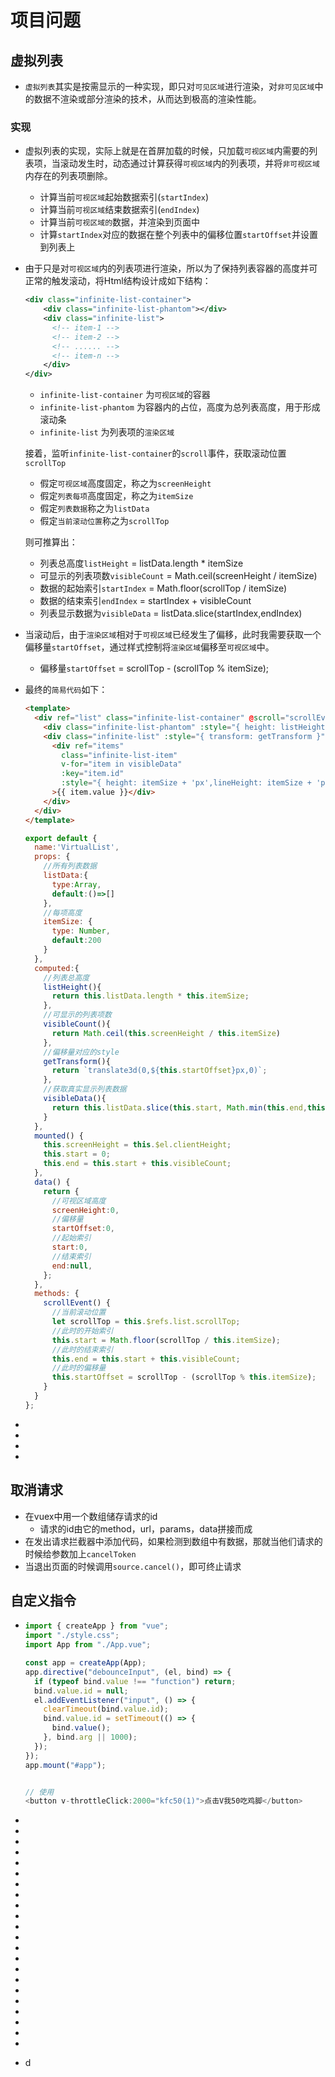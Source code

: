 # 项目问题

## 虚拟列表

- `虚拟列表`其实是按需显示的一种实现，即只对`可见区域`进行渲染，对`非可见区域`中的数据不渲染或部分渲染的技术，从而达到极高的渲染性能。

### 实现

- 虚拟列表的实现，实际上就是在首屏加载的时候，只加载`可视区域`内需要的列表项，当滚动发生时，动态通过计算获得`可视区域`内的列表项，并将`非可视区域`内存在的列表项删除。

  - 计算当前`可视区域`起始数据索引(`startIndex`)
  - 计算当前`可视区域`结束数据索引(`endIndex`)
  - 计算当前`可视区域的`数据，并渲染到页面中
  - 计算`startIndex`对应的数据在整个列表中的偏移位置`startOffset`并设置到列表上

- 由于只是对`可视区域`内的列表项进行渲染，所以为了保持列表容器的高度并可正常的触发滚动，将Html结构设计成如下结构：

  ```xml
  <div class="infinite-list-container">
      <div class="infinite-list-phantom"></div>
      <div class="infinite-list">
        <!-- item-1 -->
        <!-- item-2 -->
        <!-- ...... -->
        <!-- item-n -->
      </div>
  </div>
  ```

  - `infinite-list-container` 为`可视区域`的容器
  - `infinite-list-phantom` 为容器内的占位，高度为总列表高度，用于形成滚动条
  - `infinite-list` 为列表项的`渲染区域`

  接着，监听`infinite-list-container`的`scroll`事件，获取滚动位置`scrollTop`

  - 假定`可视区域`高度固定，称之为`screenHeight`
  - 假定`列表每项`高度固定，称之为`itemSize`
  - 假定`列表数据`称之为`listData`
  - 假定`当前滚动位置`称之为`scrollTop`

  则可推算出：

  - 列表总高度`listHeight` = listData.length * itemSize
  - 可显示的列表项数`visibleCount` = Math.ceil(screenHeight / itemSize)
  - 数据的起始索引`startIndex` = Math.floor(scrollTop / itemSize)
  - 数据的结束索引`endIndex` = startIndex + visibleCount
  - 列表显示数据为`visibleData` = listData.slice(startIndex,endIndex)

- 当滚动后，由于`渲染区域`相对于`可视区域`已经发生了偏移，此时我需要获取一个偏移量`startOffset`，通过样式控制将`渲染区域`偏移至`可视区域`中。

  - 偏移量`startOffset` = scrollTop - (scrollTop % itemSize);

- 最终的`简易代码`如下：

  ```html
  <template>
    <div ref="list" class="infinite-list-container" @scroll="scrollEvent($event)">
      <div class="infinite-list-phantom" :style="{ height: listHeight + 'px' }"></div>
      <div class="infinite-list" :style="{ transform: getTransform }">
        <div ref="items"
          class="infinite-list-item"
          v-for="item in visibleData"
          :key="item.id"
          :style="{ height: itemSize + 'px',lineHeight: itemSize + 'px' }"
        >{{ item.value }}</div>
      </div>
    </div>
  </template>
  ```

  ```js
  export default {
    name:'VirtualList',
    props: {
      //所有列表数据
      listData:{
        type:Array,
        default:()=>[]
      },
      //每项高度
      itemSize: {
        type: Number,
        default:200
      }
    },
    computed:{
      //列表总高度
      listHeight(){
        return this.listData.length * this.itemSize;
      },
      //可显示的列表项数
      visibleCount(){
        return Math.ceil(this.screenHeight / this.itemSize)
      },
      //偏移量对应的style
      getTransform(){
        return `translate3d(0,${this.startOffset}px,0)`;
      },
      //获取真实显示列表数据
      visibleData(){
        return this.listData.slice(this.start, Math.min(this.end,this.listData.length));
      }
    },
    mounted() {
      this.screenHeight = this.$el.clientHeight;
      this.start = 0;
      this.end = this.start + this.visibleCount;
    },
    data() {
      return {
        //可视区域高度
        screenHeight:0,
        //偏移量
        startOffset:0,
        //起始索引
        start:0,
        //结束索引
        end:null,
      };
    },
    methods: {
      scrollEvent() {
        //当前滚动位置
        let scrollTop = this.$refs.list.scrollTop;
        //此时的开始索引
        this.start = Math.floor(scrollTop / this.itemSize);
        //此时的结束索引
        this.end = this.start + this.visibleCount;
        //此时的偏移量
        this.startOffset = scrollTop - (scrollTop % this.itemSize);
      }
    }
  };
  ```

- 

- 

- 

- 





## 取消请求

- 在vuex中用一个数组储存请求的id
  - 请求的id由它的method，url，params，data拼接而成
- 在发出请求拦截器中添加代码，如果检测到数组中有数据，那就当他们请求的时候给参数加上`cancelToken`
- 当退出页面的时候调用`source.cancel()`，即可终止请求







## 自定义指令

- ```js
  import { createApp } from "vue";
  import "./style.css";
  import App from "./App.vue";
  
  const app = createApp(App);
  app.directive("debounceInput", (el, bind) => {
    if (typeof bind.value !== "function") return;
    bind.value.id = null;
    el.addEventListener("input", () => {
      clearTimeout(bind.value.id);
      bind.value.id = setTimeout(() => {
        bind.value();
      }, bind.arg || 1000);
    });
  });
  app.mount("#app");
  
  
  // 使用
  <button v-throttleClick:2000="kfc50(1)">点击V我50吃鸡脚</button>
  ```

- 

- 

- 

- 

- 

- 

- 

- 

- 

- 

- 

- 

- 

- 

- 

- 

- 

- 

- 

- 

- 

- 

- d